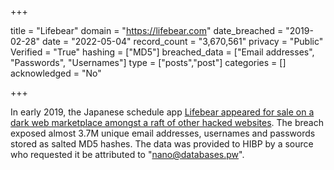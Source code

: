 +++

title = "Lifebear"
domain = "https://lifebear.com"
date_breached = "2019-02-28"
date = "2022-05-04"
record_count = "3,670,561"
privacy = "Public"
Verified = "True"
hashing = ["MD5"]
breached_data = ["Email addresses", "Passwords", "Usernames"]
type = ["posts","post"]
categories = []
acknowledged = "No"


+++


In early 2019, the Japanese schedule app <a href="https://www.zdnet.com/article/round-4-hacker-returns-and-puts-26mil-user-records-for-sale-on-the-dark-web/" target="_blank" rel="noopener">Lifebear appeared for sale on a dark web marketplace amongst a raft of other hacked websites</a>. The breach exposed almost 3.7M unique email addresses, usernames and passwords stored as salted MD5 hashes. The data was provided to HIBP by a source who requested it be attributed to &quot;nano@databases.pw&quot;.


